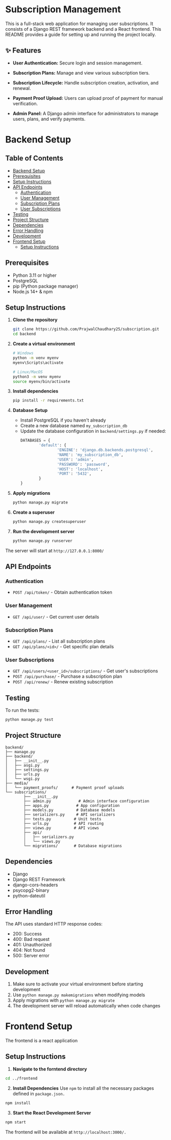# Subscription Management
This is a full-stack web application for managing user subscriptions. It consists of a Django REST framework backend and a React frontend. This README provides a guide for setting up and running the project locally.

## ✨ Features
* **User Authentication:** Secure login and session management.

* **Subscription Plans:** Manage and view various subscription tiers.

* **Subscription Lifecycle:** Handle subscription creation, activation, and renewal.

* **Payment Proof Upload:** Users can upload proof of payment for manual verification.

* **Admin Panel:** A Django admin interface for administrators to manage users, plans, and verify payments.


# Backend Setup
## Table of Contents

- [Backend Setup](#backend-setup)
- [Prerequisites](#prerequisites)
- [Setup Instructions](#setup-instructions)
- [API Endpoints](#api-endpoints)
    - [Authentication](#authentication)
    - [User Management](#user-management)
    - [Subscription Plans](#subscription-plans)
    - [User Subscriptions](#user-subscriptions)
- [Testing](#testing)
- [Project Structure](#project-structure)
- [Dependencies](#dependencies)
- [Error Handling](#error-handling)
- [Development](#development)
- [Frontend Setup](#frontend-setup)
    - [Setup Instructions](#setup-instructions-1)

## Prerequisites

- Python 3.11 or higher
- PostgreSQL
- pip (Python package manager)
- Node.js 14+ & npm

## Setup Instructions

1. **Clone the repository**
     ```bash
     git clone https://github.com/PrajwalChaudhary25/subscription.git
     cd backend
     ```

2. **Create a virtual environment**
     ```bash
     # Windows
     python -m venv myenv
     myenv\Scripts\activate

     # Linux/MacOS
     python3 -m venv myenv
     source myenv/bin/activate
     ```

3. **Install dependencies**
     ```bash
     pip install -r requirements.txt
     ```

4. **Database Setup**
     - Install PostgreSQL if you haven't already
     - Create a new database named `my_subscription_db`
     - Update the database configuration in `backend/settings.py` if needed:
         ```python
         DATABASES = {
                 'default': {
                         'ENGINE': 'django.db.backends.postgresql',
                         'NAME': 'my_subscription_db',
                         'USER': 'admin',
                         'PASSWORD': 'password',
                         'HOST': 'localhost',
                         'PORT': '5432',
                 }
         }
         ```

5. **Apply migrations**
     ```bash
     python manage.py migrate
     ```

6. **Create a superuser**
     ```bash
     python manage.py createsuperuser
     ```

7. **Run the development server**
     ```bash
     python manage.py runserver
     ```

The server will start at `http://127.0.0.1:8000/`

## API Endpoints

### Authentication
- `POST /api/token/` - Obtain authentication token

### User Management
- `GET /api/user/` - Get current user details

### Subscription Plans
- `GET /api/plans/` - List all subscription plans
- `GET /api/plans/<id>/` - Get specific plan details

### User Subscriptions
- `GET /api/users/<user_id>/subscriptions/` - Get user's subscriptions
- `POST /api/purchase/` - Purchase a subscription plan
- `POST /api/renew/` - Renew existing subscription

## Testing

To run the tests:
```bash
python manage.py test
```

## Project Structure
```
backend/
├── manage.py
├── backend/
│   ├── __init__.py
│   ├── asgi.py
│   ├── settings.py
│   ├── urls.py
│   └── wsgi.py
├── media/
│   └── payment_proofs/      # Payment proof uploads
└── subscriptions/
        ├── __init__.py
        ├── admin.py            # Admin interface configuration
        ├── apps.py            # App configuration
        ├── models.py          # Database models
        ├── serializers.py     # API serializers
        ├── tests.py          # Unit tests
        ├── urls.py           # API routing
        ├── views.py          # API views
        ├── api/
        │   ├── serializers.py
        │   └── views.py
        └── migrations/       # Database migrations
```

## Dependencies

- Django
- Django REST Framework
- django-cors-headers
- psycopg2-binary
- python-dateutil

## Error Handling

The API uses standard HTTP response codes:
- 200: Success
- 400: Bad request
- 401: Unauthorized
- 404: Not found
- 500: Server error

## Development

1. Make sure to activate your virtual environment before starting development
2. Use `python manage.py makemigrations` when modifying models
3. Apply migrations with `python manage.py migrate`
4. The development server will reload automatically when code changes

# Frontend Setup
The frontend is a react application

## Setup Instructions

1. **Navigate to the forntend directory**
```bash
cd ../frontend
```

2. **Install Dependencies**
Use `npm` to install all the necessary packages defined in `package.json.`
```bash
npm install
```

3. **Start the React Development Server**
```bash
npm start
```
The frontend will be available at `http://localhost:3000/.`
